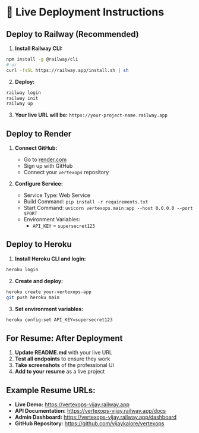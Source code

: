 # 🚀 Live Deployment Instructions

## Deploy to Railway (Recommended)

1. **Install Railway CLI:**
```bash
npm install -g @railway/cli
# or
curl -fsSL https://railway.app/install.sh | sh
```

2. **Deploy:**
```bash
railway login
railway init
railway up
```

3. **Your live URL will be:** `https://your-project-name.railway.app`

## Deploy to Render

1. **Connect GitHub:**
   - Go to [render.com](https://render.com)
   - Sign up with GitHub
   - Connect your `vertexops` repository

2. **Configure Service:**
   - Service Type: Web Service
   - Build Command: `pip install -r requirements.txt`
   - Start Command: `uvicorn vertexops.main:app --host 0.0.0.0 --port $PORT`
   - Environment Variables:
     - `API_KEY` = `supersecret123`

## Deploy to Heroku

1. **Install Heroku CLI and login:**
```bash
heroku login
```

2. **Create and deploy:**
```bash
heroku create your-vertexops-app
git push heroku main
```

3. **Set environment variables:**
```bash
heroku config:set API_KEY=supersecret123
```

## For Resume: After Deployment

1. **Update README.md** with your live URL
2. **Test all endpoints** to ensure they work
3. **Take screenshots** of the professional UI
4. **Add to your resume** as a live project

## Example Resume URLs:
- **Live Demo:** https://vertexops-vijay.railway.app
- **API Documentation:** https://vertexops-vijay.railway.app/docs
- **Admin Dashboard:** https://vertexops-vijay.railway.app/dashboard
- **GitHub Repository:** https://github.com/vijaykalore/vertexops
